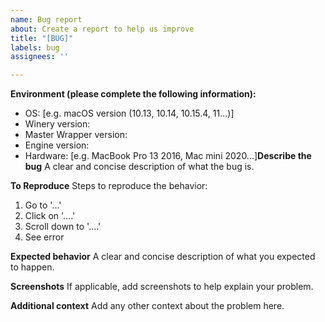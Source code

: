```yaml
---
name: Bug report
about: Create a report to help us improve
title: "[BUG]"
labels: bug
assignees: ''

---
```


**Environment (please complete the following information):**
 - OS: [e.g. macOS version (10.13, 10.14, 10.15.4, 11...)]
 - Winery version:
 - Master Wrapper version:
 - Engine version:
 - Hardware: [e.g. MacBook Pro 13 2016, Mac mini 2020...]**Describe the bug**
A clear and concise description of what the bug is.  

**To Reproduce**
Steps to reproduce the behavior:
1. Go to '...'
2. Click on '....'
3. Scroll down to '....'
4. See error

**Expected behavior**
A clear and concise description of what you expected to happen.

**Screenshots**
If applicable, add screenshots to help explain your problem.

**Additional context**
Add any other context about the problem here.
